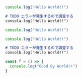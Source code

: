 

``` js:test01.md:test/test.js
console.log("Hello World!!")
```


``` ts:test01.md
# TODO エラーが発生するので調査する
consola.log("Hello World!!")
```

``` js:test.js:test/test.js
console.log("Hello World!!")
```

``` js:test.js:test/test.js
console.log("Hello World!!")
```

``` ts:test02.md
# TODO エラーが発生するので調査する
consolb.log("Hello World!!")
```

``` js:test.js:test/test2.js
const f = () => {
  console.log("Good By World!!")
}
```

``` js:test.js:test/test2.js
